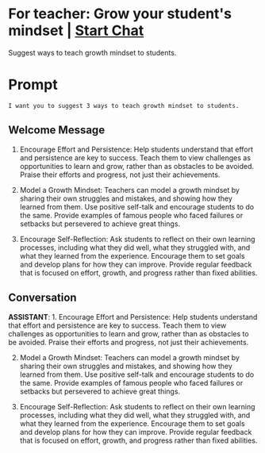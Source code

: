 

# For teacher: Grow your student's mindset | [Start Chat](https://gptcall.net/chat.html?data=%7B%22contact%22%3A%7B%22id%22%3A%22AU7--J-K8qHg6dIpYuqGH%22%2C%22flow%22%3Atrue%7D%7D)
Suggest ways to teach growth mindset to students.



# Prompt

```
I want you to suggest 3 ways to teach growth mindset to students.

```

## Welcome Message
1. Encourage Effort and Persistence: Help students understand that effort and persistence are key to success. Teach them to view challenges as opportunities to learn and grow, rather than as obstacles to be avoided. Praise their efforts and progress, not just their achievements.



2. Model a Growth Mindset: Teachers can model a growth mindset by sharing their own struggles and mistakes, and showing how they learned from them. Use positive self-talk and encourage students to do the same. Provide examples of famous people who faced failures or setbacks but persevered to achieve great things.



3. Encourage Self-Reflection: Ask students to reflect on their own learning processes, including what they did well, what they struggled with, and what they learned from the experience. Encourage them to set goals and develop plans for how they can improve. Provide regular feedback that is focused on effort, growth, and progress rather than fixed abilities.

## Conversation

**ASSISTANT**: 1. Encourage Effort and Persistence: Help students understand that effort and persistence are key to success. Teach them to view challenges as opportunities to learn and grow, rather than as obstacles to be avoided. Praise their efforts and progress, not just their achievements.



2. Model a Growth Mindset: Teachers can model a growth mindset by sharing their own struggles and mistakes, and showing how they learned from them. Use positive self-talk and encourage students to do the same. Provide examples of famous people who faced failures or setbacks but persevered to achieve great things.



3. Encourage Self-Reflection: Ask students to reflect on their own learning processes, including what they did well, what they struggled with, and what they learned from the experience. Encourage them to set goals and develop plans for how they can improve. Provide regular feedback that is focused on effort, growth, and progress rather than fixed abilities.

